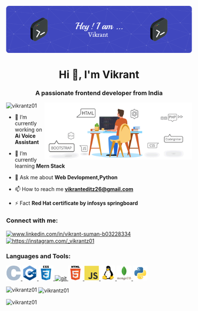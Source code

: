 ![MasterHead](https://github.com/Vikrantz01/Vikrantz01/blob/main/github-header-image.png)
<h1 align="center">Hi 👋, I'm Vikrant</h1>
<h3 align="center">A passionate frontend developer from India</h3>
<img align="right" alt="Coding" width="400" src="https://github.com/Vikrantz01/Vikrantz01/blob/main/68747470733a2f2f6d656469612e6c6963646e2e636f6d2f646d732f696d6167652f76322f4334453132415147435744496b715a5f7832412f61727469636c652d636f7665725f696d6167652d736872696e6b5f3630305f323030302f61727469636c652d636f76.gif">
<p align="left"> <img src="https://komarev.com/ghpvc/?username=vikrantz01&label=Profile%20views&color=0e75b6&style=flat" alt="vikrantz01" /> </p>

- 🔭 I’m currently working on **Ai Voice Assistant**

- 🌱 I’m currently learning **Mern Stack**

- 💬 Ask me about **Web Devlopment,Python**

- 📫 How to reach me **vikranteditz26@gmail.com**

- ⚡ Fact **Red Hat certificate by infosys springboard**

<h3 align="left">Connect with me:</h3>
<p align="left">
<a href="https://linkedin.com/in/www.linkedin.com/in/vikrant-suman-b03228334" target="blank"><img align="center" src="https://raw.githubusercontent.com/rahuldkjain/github-profile-readme-generator/master/src/images/icons/Social/linked-in-alt.svg" alt="www.linkedin.com/in/vikrant-suman-b03228334" height="30" width="40" /></a>
<a href="https://instagram.com/https://instagram.com/_vikrantz01" target="blank"><img align="center" src="https://raw.githubusercontent.com/rahuldkjain/github-profile-readme-generator/master/src/images/icons/Social/instagram.svg" alt="https://instagram.com/_vikrantz01" height="30" width="40" /></a>
</p>

<h3 align="left">Languages and Tools:</h3>
<p align="left"> <a href="https://www.cprogramming.com/" target="_blank" rel="noreferrer"> <img src="https://raw.githubusercontent.com/devicons/devicon/master/icons/c/c-original.svg" alt="c" width="40" height="40"/> </a> <a href="https://www.w3schools.com/cpp/" target="_blank" rel="noreferrer"> <img src="https://raw.githubusercontent.com/devicons/devicon/master/icons/cplusplus/cplusplus-original.svg" alt="cplusplus" width="40" height="40"/> </a> <a href="https://www.w3schools.com/css/" target="_blank" rel="noreferrer"> <img src="https://raw.githubusercontent.com/devicons/devicon/master/icons/css3/css3-original-wordmark.svg" alt="css3" width="40" height="40"/> </a> <a href="https://git-scm.com/" target="_blank" rel="noreferrer"> <img src="https://www.vectorlogo.zone/logos/git-scm/git-scm-icon.svg" alt="git" width="40" height="40"/> </a> <a href="https://www.w3.org/html/" target="_blank" rel="noreferrer"> <img src="https://raw.githubusercontent.com/devicons/devicon/master/icons/html5/html5-original-wordmark.svg" alt="html5" width="40" height="40"/> </a> <a href="https://developer.mozilla.org/en-US/docs/Web/JavaScript" target="_blank" rel="noreferrer"> <img src="https://raw.githubusercontent.com/devicons/devicon/master/icons/javascript/javascript-original.svg" alt="javascript" width="40" height="40"/> </a> <a href="https://www.linux.org/" target="_blank" rel="noreferrer"> <img src="https://raw.githubusercontent.com/devicons/devicon/master/icons/linux/linux-original.svg" alt="linux" width="40" height="40"/> </a> <a href="https://www.mongodb.com/" target="_blank" rel="noreferrer"> <img src="https://raw.githubusercontent.com/devicons/devicon/master/icons/mongodb/mongodb-original-wordmark.svg" alt="mongodb" width="40" height="40"/> </a> <a href="https://www.python.org" target="_blank" rel="noreferrer"> <img src="https://raw.githubusercontent.com/devicons/devicon/master/icons/python/python-original.svg" alt="python" width="40" height="40"/> </a> </p>

<p><img align="left" src="https://github-readme-stats.vercel.app/api/top-langs?username=vikrantz01&show_icons=true&locale=en&layout=compact" alt="vikrantz01" /></p>

<p>&nbsp;<img align="center" src="https://github-readme-stats.vercel.app/api?username=vikrantz01&show_icons=true&locale=en" alt="vikrantz01" /></p>

<p><img align="center" src="https://github-readme-streak-stats.herokuapp.com/?user=vikrantz01&" alt="vikrantz01" /></p>
